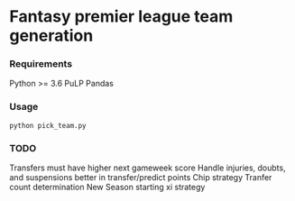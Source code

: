 # Fantasy premier league team generation

### Requirements
Python >= 3.6
PuLP
Pandas
### Usage
`python pick_team.py`
### TODO
Transfers must have higher next gameweek score
Handle injuries, doubts, and suspensions better in transfer/predict points
Chip strategy
Tranfer count determination
New Season starting xi strategy
